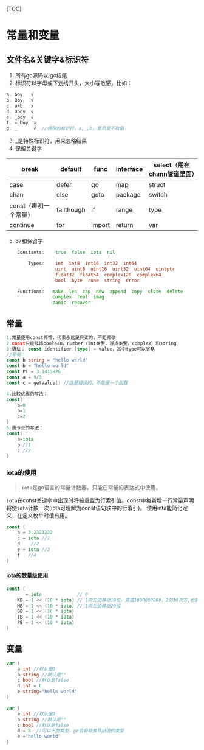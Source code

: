 [TOC]

# 常量和变量

## 文件名&关键字&标识符

1. 所有go源码以.go结尾
2. 标识符以字母或下划线开头，大小写敏感，比如：
```go
a. boy   √
b. Boy   √
c. a+b   x
d. Oboy  √
e. _boy  √
f. =_boy  x
g. _      √  //特殊的标识符，a,_,b，意思是不取值
```
3. _是特殊标识符，用来忽略结果
4. 保留关键字

| break                 | default    | func   | interface | select（用在chann管道里面） |
| --------------------- | ---------- | ------ | --------- | --------------------------- |
| case                  | defer      | go     | map       | struct                      |
| chan                  | else       | goto   | package   | switch                      |
| const（声明一个常量） | fallthough | if     | range     | type                        |
| continue              | for        | import | return    | var                         |

5. 37和保留字

```go
    Constants:    true  false  iota  nil

        Types:    int  int8  int16  int32  int64  
                  uint  uint8  uint16  uint32  uint64  uintptr
                  float32  float64  complex128  complex64
                  bool  byte  rune  string  error

    Functions:   make  len  cap  new  append  copy  close  delete
                 complex  real  imag
                 panic  recover
```

## 常量

```go
1.常量使用const修饰，代表永远是只读的，不能修改
2.const只能修饰boolean，number（int类型，浮点类型，complex）和string
3.语法： const identifier [type] = value，其中type可以省略
//举例：
const b string = "hello world"
const b = "hello world"
const Pi = 3.1415926
const a = 9/3
const c = getValue() //这是错误的，不能是一个函数

4.比较优雅的写法：
const(
    a=0
    b=1
    c=2
)
5.更专业的写法：
const(
    a=iota
    b //1
    c //2
)
```
### iota的使用

>`iota`是go语言的常量计数器，只能在常量的表达式中使用。

`iota`在const关键字中出现时将被重置为行索引值。const中每新增一行常量声明将使`iota`计数一次(iota可理解为const语句块中的行索引)。 使用iota能简化定义，在定义枚举时很有用。

```go
const (
	a = 3.2323232
	c = iota //1
	d    //2
	e = iota //3
	f   //4
)
```

#### iota的数量级使用

```go
const (
	_  = iota             // 0
	KB = 1 << (10 * iota) // 1向左边移动10位，变成1000000000，2的10次方,也就是1024
	MB = 1 << (10 * iota) // 1向左边移动20位
	GB = 1 << (10 * iota)
	TB = 1 << (10 * iota)
	PB = 1 << (10 * iota)
)
```

## 变量

```go
var (
    a int //默认是0
    b string //默认是""
    c bool //默认是false
    d int = 8
    e string="hello world"
)

var (
    a int //默认是0
    b string //默认是""
    c bool //默认是false
    d = 8  //可以不加类型，go会自动推导出值的类型
    e ="hello world"
)
```